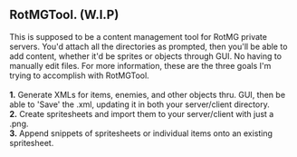 ## RotMGTool. (W.I.P)
This is supposed to be a content management tool for RotMG private servers. You'd attach all the directories as prompted, then you'll be able to add content, whether it'd be sprites or objects through GUI. No having to manually edit files. For more information, these are the three goals I'm trying to accomplish with RotMGTool. <br /> <br />
**1.** Generate XMLs for items, enemies, and other objects thru. GUI, then be able to 'Save' the .xml, updating it in both your server/client directory. <br />
**2.** Create spritesheets and import them to your server/client with just a .png. <br />
**3.** Append snippets of spritesheets or individual items onto an existing spritesheet. <br />

